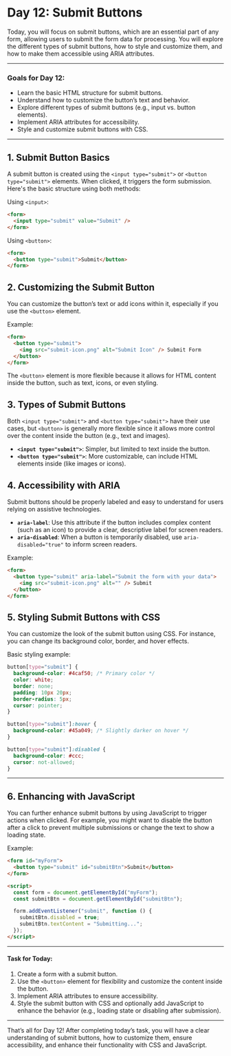 # Day 12: Submit Buttons

Today, you will focus on submit buttons, which are an essential part of any form, allowing users to submit the form data for processing. You will explore the different types of submit buttons, how to style and customize them, and how to make them accessible using ARIA attributes.

---

### Goals for Day 12:

- Learn the basic HTML structure for submit buttons.
- Understand how to customize the button’s text and behavior.
- Explore different types of submit buttons (e.g., input vs. button elements).
- Implement ARIA attributes for accessibility.
- Style and customize submit buttons with CSS.

---

## 1. Submit Button Basics

A submit button is created using the `<input type="submit">` or `<button type="submit">` elements. When clicked, it triggers the form submission. Here's the basic structure using both methods:

Using `<input>`:

```html
<form>
  <input type="submit" value="Submit" />
</form>
```

Using `<button>`:

```html
<form>
  <button type="submit">Submit</button>
</form>
```

## 2. Customizing the Submit Button

You can customize the button’s text or add icons within it, especially if you use the `<button>` element.

Example:

```html
<form>
  <button type="submit">
    <img src="submit-icon.png" alt="Submit Icon" /> Submit Form
  </button>
</form>
```

The `<button>` element is more flexible because it allows for HTML content inside the button, such as text, icons, or even styling.

## 3. Types of Submit Buttons

Both `<input type="submit">` and `<button type="submit">` have their use cases, but `<button>` is generally more flexible since it allows more control over the content inside the button (e.g., text and images).

- **`<input type="submit">`**: Simpler, but limited to text inside the button.
- **`<button type="submit">`**: More customizable, can include HTML elements inside (like images or icons).

## 4. Accessibility with ARIA

Submit buttons should be properly labeled and easy to understand for users relying on assistive technologies.

- **`aria-label`**: Use this attribute if the button includes complex content (such as an icon) to provide a clear, descriptive label for screen readers.
- **`aria-disabled`**: When a button is temporarily disabled, use `aria-disabled="true"` to inform screen readers.

Example:

```html
<form>
  <button type="submit" aria-label="Submit the form with your data">
    <img src="submit-icon.png" alt="" /> Submit
  </button>
</form>
```

## 5. Styling Submit Buttons with CSS

You can customize the look of the submit button using CSS. For instance, you can change its background color, border, and hover effects.

Basic styling example:

```css
button[type="submit"] {
  background-color: #4caf50; /* Primary color */
  color: white;
  border: none;
  padding: 10px 20px;
  border-radius: 5px;
  cursor: pointer;
}

button[type="submit"]:hover {
  background-color: #45a049; /* Slightly darker on hover */
}

button[type="submit"]:disabled {
  background-color: #ccc;
  cursor: not-allowed;
}
```

---

## 6. Enhancing with JavaScript

You can further enhance submit buttons by using JavaScript to trigger actions when clicked. For example, you might want to disable the button after a click to prevent multiple submissions or change the text to show a loading state.

Example:

```html
<form id="myForm">
  <button type="submit" id="submitBtn">Submit</button>
</form>

<script>
  const form = document.getElementById("myForm");
  const submitBtn = document.getElementById("submitBtn");

  form.addEventListener("submit", function () {
    submitBtn.disabled = true;
    submitBtn.textContent = "Submitting...";
  });
</script>
```

---

#### Task for Today:

1. Create a form with a submit button.
2. Use the `<button>` element for flexibility and customize the content inside the button.
3. Implement ARIA attributes to ensure accessibility.
4. Style the submit button with CSS and optionally add JavaScript to enhance the behavior (e.g., loading state or disabling after submission).

---

That’s all for Day 12! After completing today’s task, you will have a clear understanding of submit buttons, how to customize them, ensure accessibility, and enhance their functionality with CSS and JavaScript.
